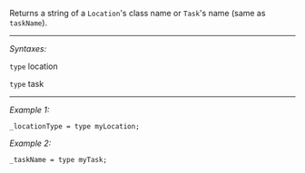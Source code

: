 Returns a string of a `Location`'s class name or `Task`'s name (same as `taskName`).


---
*Syntaxes:*

`type` location

`type` task

---
*Example 1:*

```sqf
_locationType = type myLocation;
```

*Example 2:*

```sqf
_taskName = type myTask;
```